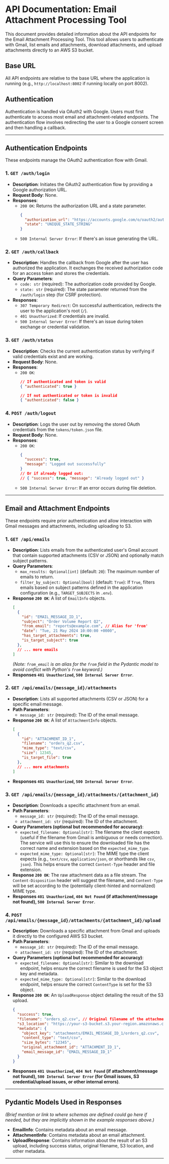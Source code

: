 # API Documentation: Email Attachment Processing Tool

This document provides detailed information about the API endpoints for the Email Attachment Processing Tool. This tool allows users to authenticate with Gmail, list emails and attachments, download attachments, and upload attachments directly to an AWS S3 bucket.

## Base URL

All API endpoints are relative to the base URL where the application is running (e.g., `http://localhost:8002` if running locally on port 8002).

## Authentication

Authentication is handled via OAuth2 with Google. Users must first authenticate to access most email and attachment-related endpoints. The authentication flow involves redirecting the user to a Google consent screen and then handling a callback.

--- 

## Authentication Endpoints

These endpoints manage the OAuth2 authentication flow with Gmail.

### 1. `GET /auth/login`

-   **Description**: Initiates the OAuth2 authentication flow by providing a Google authorization URL.
-   **Request Body**: None.
-   **Responses**:
    -   `200 OK`: Returns the authorization URL and a state parameter.
        ```json
        {
          "authorization_url": "https://accounts.google.com/o/oauth2/auth?...",
          "state": "UNIQUE_STATE_STRING"
        }
        ```
    -   `500 Internal Server Error`: If there's an issue generating the URL.

### 2. `GET /auth/callback`

-   **Description**: Handles the callback from Google after the user has authorized the application. It exchanges the received authorization code for an access token and stores the credentials.
-   **Query Parameters**:
    -   `code: str` (required): The authorization code provided by Google.
    -   `state: str` (required): The state parameter returned from the `/auth/login` step (for CSRF protection).
-   **Responses**:
    -   `307 Temporary Redirect`: On successful authentication, redirects the user to the application's root (`/`).
    -   `401 Unauthorized`: If credentials are invalid.
    -   `500 Internal Server Error`: If there's an issue during token exchange or credential validation.

### 3. `GET /auth/status`

-   **Description**: Checks the current authentication status by verifying if valid credentials exist and are working.
-   **Request Body**: None.
-   **Responses**:
    -   `200 OK`:
        ```json
        // If authenticated and token is valid
        { "authenticated": true }
        
        // If not authenticated or token is invalid
        { "authenticated": false }
        ```

### 4. `POST /auth/logout`

-   **Description**: Logs the user out by removing the stored OAuth credentials from the `tokens/token.json` file.
-   **Request Body**: None.
-   **Responses**:
    -   `200 OK`:
        ```json
        {
          "success": true,
          "message": "Logged out successfully" 
        }
        // Or if already logged out:
        // { "success": true, "message": "Already logged out" }
        ```
    -   `500 Internal Server Error`: If an error occurs during file deletion.

--- 

## Email and Attachment Endpoints

These endpoints require prior authentication and allow interaction with Gmail messages and attachments, including uploading to S3.

### 1. `GET /api/emails`

-   **Description**: Lists emails from the authenticated user's Gmail account that contain supported attachments (CSV or JSON) and optionally match subject patterns.
-   **Query Parameters**:
    -   `max_results: Optional[int]` (default: `20`): The maximum number of emails to return.
    -   `filter_by_subject: Optional[bool]` (default: `True`): If `True`, filters emails based on subject patterns defined in the application configuration (e.g., `TARGET_SUBJECTS` in `.env`).
-   **Response `200 OK`**: A list of `EmailInfo` objects.
    ```json
    [
      {
        "id": "EMAIL_MESSAGE_ID_1",
        "subject": "Order Volume Report Q2",
        "from_email": "reports@example.com", // Alias for 'from'
        "date": "Tue, 21 May 2024 10:00:00 +0000",
        "has_target_attachments": true,
        "is_target_subject": true
      },
      // ... more emails
    ]
    ```
    *(Note: `from_email` is an alias for the `from` field in the Pydantic model to avoid conflict with Python's `from` keyword.)*
-   **Responses `401 Unauthorized`, `500 Internal Server Error`**.

### 2. `GET /api/emails/{message_id}/attachments`

-   **Description**: Lists all supported attachments (CSV or JSON) for a specific email message.
-   **Path Parameters**:
    -   `message_id: str` (required): The ID of the email message.
-   **Response `200 OK`**: A list of `AttachmentInfo` objects.
    ```json
    [
      {
        "id": "ATTACHMENT_ID_1",
        "filename": "orders_q2.csv",
        "mime_type": "text/csv",
        "size": 12345,
        "is_target_file": true
      },
      // ... more attachments
    ]
    ```
-   **Responses `401 Unauthorized`, `500 Internal Server Error`**.

### 3. `GET /api/emails/{message_id}/attachments/{attachment_id}`

-   **Description**: Downloads a specific attachment from an email.
-   **Path Parameters**:
    -   `message_id: str` (required): The ID of the email message.
    -   `attachment_id: str` (required): The ID of the attachment.
-   **Query Parameters (optional but recommended for accuracy)**:
    -   `expected_filename: Optional[str]`: The filename the client expects (useful if the filename from Gmail is ambiguous or needs correction). The service will use this to ensure the downloaded file has the correct name and extension based on the `expected_mime_type`.
    -   `expected_mime_type: Optional[str]`: The MIME type the client expects (e.g., `text/csv`, `application/json`, or shorthands like `csv`, `json`). This helps ensure the correct `Content-Type` header and file extension.
-   **Response `200 OK`**: The raw attachment data as a file stream. The `Content-Disposition` header will suggest the filename, and `Content-Type` will be set according to the (potentially client-hinted and normalized) MIME type.
-   **Responses `401 Unauthorized`, `404 Not Found` (if attachment/message not found), `500 Internal Server Error`**.

### 4. `POST /api/emails/{message_id}/attachments/{attachment_id}/upload`

-   **Description**: Downloads a specific attachment from Gmail and uploads it directly to the configured AWS S3 bucket.
-   **Path Parameters**:
    -   `message_id: str` (required): The ID of the email message.
    -   `attachment_id: str` (required): The ID of the attachment.
-   **Query Parameters (optional but recommended for accuracy)**:
    -   `expected_filename: Optional[str]`: Similar to the download endpoint, helps ensure the correct filename is used for the S3 object key and metadata.
    -   `expected_mime_type: Optional[str]`: Similar to the download endpoint, helps ensure the correct `ContentType` is set for the S3 object.
-   **Response `200 OK`**: An `UploadResponse` object detailing the result of the S3 upload.
    ```json
    {
      "success": true,
      "filename": "orders_q2.csv", // Original filename of the attachment
      "s3_location": "https://your-s3-bucket.s3.your-region.amazonaws.com/attachments/EMAIL_MESSAGE_ID_1/orders_q2.csv",
      "metadata": {
        "object_key": "attachments/EMAIL_MESSAGE_ID_1/orders_q2.csv",
        "content_type": "text/csv",
        "size_bytes": "12345",
        "original_attachment_id": "ATTACHMENT_ID_1",
        "email_message_id": "EMAIL_MESSAGE_ID_1"
      }
    }
    ```
-   **Responses `401 Unauthorized`, `404 Not Found` (if attachment/message not found), `500 Internal Server Error` (for Gmail issues, S3 credential/upload issues, or other internal errors)**.

--- 

## Pydantic Models Used in Responses

*(Brief mention or link to where schemas are defined could go here if needed, but they are implicitly shown in the example responses above.)*

-   **EmailInfo**: Contains metadata about an email message.
-   **AttachmentInfo**: Contains metadata about an email attachment.
-   **UploadResponse**: Contains information about the result of an S3 upload, including success status, original filename, S3 location, and other metadata.

--- 